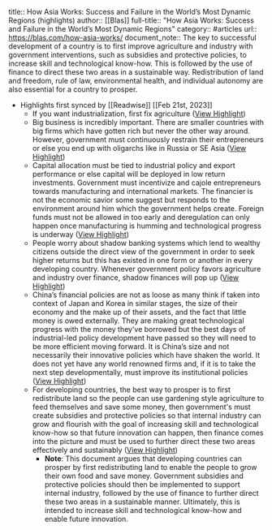 title:: How Asia Works: Success and Failure in the World’s Most Dynamic Regions (highlights)
author:: [[Blas]]
full-title:: "How Asia Works: Success and Failure in the World’s Most Dynamic Regions"
category:: #articles
url:: https://blas.com/how-asia-works/
document_note:: The key to successful development of a country is to first improve agriculture and industry with government interventions, such as subsidies and protective policies, to increase skill and technological know-how. This is followed by the use of finance to direct these two areas in a sustainable way. Redistribution of land and freedom, rule of law, environmental health, and individual autonomy are also essential for a country to prosper.

- Highlights first synced by [[Readwise]] [[Feb 21st, 2023]]
	- If you want industrialization, first fix agriculture ([View Highlight](https://read.readwise.io/read/01gsmjr5jxxrs98ex6t1ahzypd))
	- Big business is incredibly important. There are smaller countries with big firms which have gotten rich but never the other way around. However, government must continuously restrain their entrepreneurs or else you end up with oligarchs like in Russia or SE Asia ([View Highlight](https://read.readwise.io/read/01gsmjrzx2bev3yqr1c8cctvsm))
	- Capital allocation must be tied to industrial policy and export performance or else capital will be deployed in low return investments. Government must incentivize and cajole entrepreneurs towards manufacturing and international markets. The financier is not the economic savior some suggest but responds to the environment around him which the government helps create. Foreign funds must not be allowed in too early and deregulation can only happen once manufacturing is humming and technological progress is underway ([View Highlight](https://read.readwise.io/read/01gsmjs80yxse3pw13get16ysm))
	- People worry about shadow banking systems which lend to wealthy citizens outside the direct view of the government in order to seek higher returns but this has existed in one form or another in every developing country. Whenever government policy favors agriculture and industry over finance, shadow finances will pop up ([View Highlight](https://read.readwise.io/read/01gsmjsk1ahw607fvpznz51f10))
	- China’s financial policies are not as loose as many think if taken into context of Japan and Korea in similar stages, the size of their economy and the make up of their assets, and the fact that little money is owed externally. They are making great technological progress with the money they’ve borrowed but the best days of industrial-led policy development have passed so they will need to be more efficient moving forward. It is China’s size and not necessarily their innovative policies which have shaken the world. It does not yet have any world renowned firms and, if it is to take the next step developmentally, must improve its institutional policies ([View Highlight](https://read.readwise.io/read/01gsmjsp23r7be2syh8ecsepr1))
	- For developing countries, the best way to prosper is to first redistribute land so the people can use gardening style agriculture to feed themselves and save some money, then government's must create subsidies and protective policies so that internal industry can grow and flourish with the goal of increasing skill and technological know-how so that future innovation can happen, then finance comes into the picture and must be used to further direct these two areas effectively and sustainably ([View Highlight](https://read.readwise.io/read/01gsmjt6v57t30z6kec082se9k))
		- **Note**: This document argues that developing countries can prosper by first redistributing land to enable the people to grow their own food and save money. Government subsidies and protective policies should then be implemented to support internal industry, followed by the use of finance to further direct these two areas in a sustainable manner. Ultimately, this is intended to increase skill and technological know-how and enable future innovation.